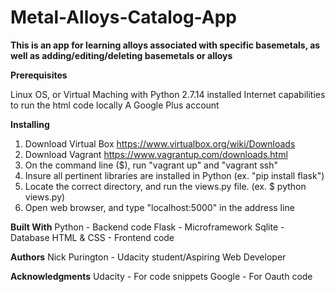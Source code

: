 # Metal-Alloys-Catalog-App

**This is an app for learning alloys associated with specific basemetals, as well as adding/editing/deleting basemetals or alloys**

**Prerequisites**

Linux OS, or Virtual Maching with Python 2.7.14 installed
Internet capabilities to run the html code locally
A Google Plus account

**Installing**

1. Download Virtual Box https://www.virtualbox.org/wiki/Downloads
2. Download Vagrant https://www.vagrantup.com/downloads.html
3. On the command line ($), run "vagrant up" and "vagrant ssh"
4. Insure all pertinent libraries are installed in Python (ex. "pip install flask")
5. Locate the correct directory, and run the views.py file.  (ex. $ python views.py)
6. Open web browser, and type "localhost:5000" in the address line

**Built With**
Python - Backend code 
Flask - Microframework
Sqlite - Database
HTML & CSS - Frontend code

**Authors**
Nick Purington - Udacity student/Aspiring Web Developer

**Acknowledgments**
Udacity - For code snippets
Google - For Oauth code
